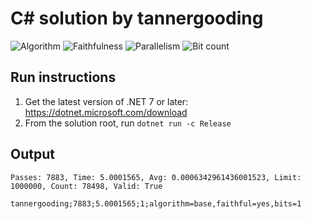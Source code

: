# C# solution by tannergooding

![Algorithm](https://img.shields.io/badge/Algorithm-base-green)
![Faithfulness](https://img.shields.io/badge/Faithful-yes-green)
![Parallelism](https://img.shields.io/badge/Parallel-no-green)
![Bit count](https://img.shields.io/badge/Bits-1-green)

## Run instructions

1. Get the latest version of .NET 7 or later: https://dotnet.microsoft.com/download
2. From the solution root, run `dotnet run -c Release`

## Output

```
Passes: 7883, Time: 5.0001565, Avg: 0.0006342961436001523, Limit: 1000000, Count: 78498, Valid: True

tannergooding;7883;5.0001565;1;algorithm=base,faithful=yes,bits=1
```